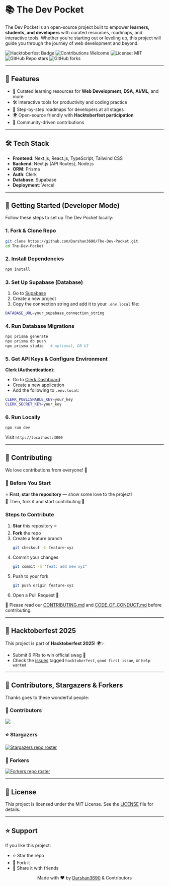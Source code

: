 # 📚 The Dev Pocket

The Dev Pocket is an open-source project built to empower **learners, students, and developers** with curated resources, roadmaps, and interactive tools. Whether you're starting out or leveling up, this project will guide you through the journey of web development and beyond.

![Hacktoberfest Badge](https://img.shields.io/badge/Hacktoberfest-2025-blueviolet?style=for-the-badge&logo=hackaday)
![Contributions Welcome](https://img.shields.io/badge/contributions-welcome-brightgreen.svg?style=for-the-badge)
![License: MIT](https://img.shields.io/badge/License-MIT-yellow.svg?style=for-the-badge)
![GitHub Repo stars](https://img.shields.io/github/stars/Darshan3690/The-Dev-Pocket?style=for-the-badge)
![GitHub forks](https://img.shields.io/github/forks/Darshan3690/The-Dev-Pocket?style=for-the-badge)

---

## 🌟 Features

* 📖 Curated learning resources for **Web Development**, **DSA**, **AI/ML**, and more
* 🛠️ Interactive tools for productivity and coding practice
* 🎯 Step-by-step roadmaps for developers at all stages
* 🌍 Open-source friendly with **Hacktoberfest participation**
* 🤝 Community-driven contributions

---

## 🛠️ Tech Stack

- **Frontend**: Next.js, React.js, TypeScript, Tailwind CSS  
- **Backend**: Next.js (API Routes), Node.js  
- **ORM**: Prisma  
- **Auth**: Clerk  
- **Database**: Supabase  
- **Deployment**: Vercel  

---

## 🚀 Getting Started (Developer Mode)

Follow these steps to set up The Dev Pocket locally:

### 1. Fork & Clone Repo

```bash
git clone https://github.com/Darshan3690/The-Dev-Pocket.git
cd The-Dev-Pocket
```

### 2. Install Dependencies

```bash
npm install
```

### 3. Set Up Supabase (Database)

1. Go to [Supabase](https://supabase.com)
2. Create a new project
3. Copy the connection string and add it to your `.env.local` file:

```bash
DATABASE_URL=your_supabase_connection_string
```

### 4. Run Database Migrations

```bash
npx prisma generate
npx prisma db push
npx prisma studio   # optional, DB UI
```

### 5. Get API Keys & Configure Environment

**Clerk (Authentication):**

* Go to [Clerk Dashboard](https://dashboard.clerk.com)
* Create a new application
* Add the following to `.env.local`:

```bash
CLERK_PUBLISHABLE_KEY=your_key
CLERK_SECRET_KEY=your_key
```

### 6. Run Locally

```bash
npm run dev
```

Visit `http://localhost:3000`

---

## 🤝 Contributing

We love contributions from everyone! 💖  

### 🚩 Before You Start  
⭐ **First, star the repository** — show some love to the project!  
🍴 Then, fork it and start contributing 🚀  

### Steps to Contribute  

1. **Star** this repository ⭐  
2. **Fork** the repo  
3. Create a feature branch  
   ```bash
   git checkout -b feature-xyz
   ```  
4. Commit your changes  
   ```bash
   git commit -m "feat: add new xyz"
   ```  
5. Push to your fork  
   ```bash
   git push origin feature-xyz
   ```  
6. Open a Pull Request 🚀  

📌 Please read our [CONTRIBUTING.md](CONTRIBUTING.md) and [CODE_OF_CONDUCT.md](CODE_OF_CONDUCT.md) before contributing.

---

## 🎯 Hacktoberfest 2025

This project is part of **Hacktoberfest 2025**! 🌍✨

* Submit 6 PRs to win official swag 🎉
* Check the [issues](https://github.com/Darshan3690/The-Dev-Pocket/issues) tagged `hacktoberfest`, `good first issue`, or `help wanted`

---

## 👥 Contributors, Stargazers & Forkers

Thanks goes to these wonderful people:

### 👥 Contributors
<a href="https://github.com/Darshan3690/The-Dev-Pocket/graphs/contributors">
  <img src="https://contrib.rocks/image?repo=Darshan3690/The-Dev-Pocket" />
</a>

### ⭐ Stargazers
<a href="https://github.com/Darshan3690/The-Dev-Pocket/stargazers">
  <img src="https://reporoster.com/stars/Darshan3690/The-Dev-Pocket" alt="Stargazers repo roster" />
</a>

### 🍴 Forkers
<a href="https://github.com/Darshan3690/The-Dev-Pocket/network/members">
  <img src="https://reporoster.com/forks/Darshan3690/The-Dev-Pocket" alt="Forkers repo roster" />
</a>

---

## 📄 License

This project is licensed under the MIT License. See the [LICENSE](LICENSE) file for details.

---

## ⭐ Support

If you like this project:

* ⭐ Star the repo
* 🍴 Fork it
* 📢 Share it with friends

<p align="center">
  Made with ❤️ by <a href="https://github.com/Darshan3690">Darshan3690</a> & Contributors
</p>
